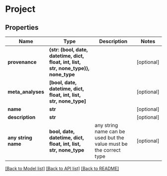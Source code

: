 # Project


## Properties
Name | Type | Description | Notes
------------ | ------------- | ------------- | -------------
**provenance** | **{str: (bool, date, datetime, dict, float, int, list, str, none_type)}, none_type** |  | [optional] 
**meta_analyses** | **[bool, date, datetime, dict, float, int, list, str, none_type]** |  | [optional] 
**name** | **str** |  | [optional] 
**description** | **str** |  | [optional] 
**any string name** | **bool, date, datetime, dict, float, int, list, str, none_type** | any string name can be used but the value must be the correct type | [optional]

[[Back to Model list]](../README.md#documentation-for-models) [[Back to API list]](../README.md#documentation-for-api-endpoints) [[Back to README]](../README.md)


